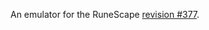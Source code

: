 An emulator for the RuneScape [revision #377](https://code.google.com/p/rs377d/source/detail?r=#377).